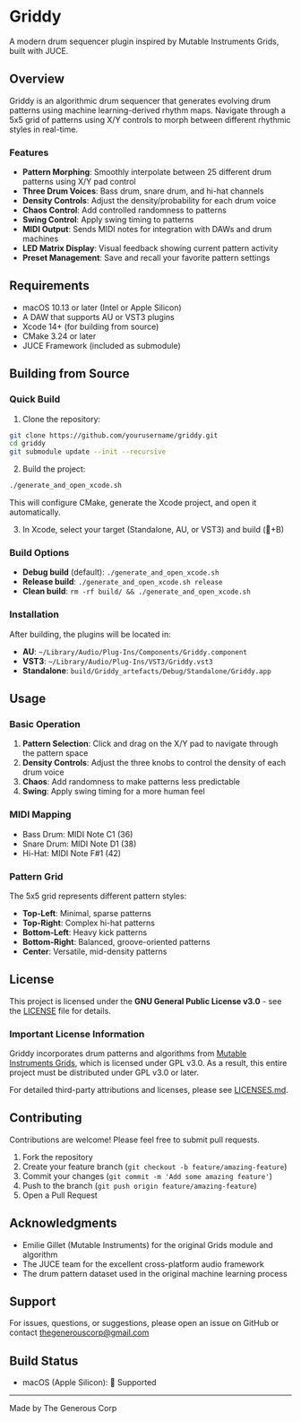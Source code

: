 # Griddy

A modern drum sequencer plugin inspired by Mutable Instruments Grids, built with JUCE.

## Overview

Griddy is an algorithmic drum sequencer that generates evolving drum patterns using machine learning-derived rhythm maps. Navigate through a 5x5 grid of patterns using X/Y controls to morph between different rhythmic styles in real-time.

### Features

- **Pattern Morphing**: Smoothly interpolate between 25 different drum patterns using X/Y pad control
- **Three Drum Voices**: Bass drum, snare drum, and hi-hat channels
- **Density Controls**: Adjust the density/probability for each drum voice
- **Chaos Control**: Add controlled randomness to patterns
- **Swing Control**: Apply swing timing to patterns
- **MIDI Output**: Sends MIDI notes for integration with DAWs and drum machines
- **LED Matrix Display**: Visual feedback showing current pattern activity
- **Preset Management**: Save and recall your favorite pattern settings

## Requirements

- macOS 10.13 or later (Intel or Apple Silicon)
- A DAW that supports AU or VST3 plugins
- Xcode 14+ (for building from source)
- CMake 3.24 or later
- JUCE Framework (included as submodule)

## Building from Source

### Quick Build

1. Clone the repository:
```bash
git clone https://github.com/yourusername/griddy.git
cd griddy
git submodule update --init --recursive
```

2. Build the project:
```bash
./generate_and_open_xcode.sh
```

This will configure CMake, generate the Xcode project, and open it automatically.

3. In Xcode, select your target (Standalone, AU, or VST3) and build (+B)

### Build Options

- **Debug build** (default): `./generate_and_open_xcode.sh`
- **Release build**: `./generate_and_open_xcode.sh release`
- **Clean build**: `rm -rf build/ && ./generate_and_open_xcode.sh`

### Installation

After building, the plugins will be located in:
- **AU**: `~/Library/Audio/Plug-Ins/Components/Griddy.component`
- **VST3**: `~/Library/Audio/Plug-Ins/VST3/Griddy.vst3`
- **Standalone**: `build/Griddy_artefacts/Debug/Standalone/Griddy.app`

## Usage

### Basic Operation

1. **Pattern Selection**: Click and drag on the X/Y pad to navigate through the pattern space
2. **Density Controls**: Adjust the three knobs to control the density of each drum voice
3. **Chaos**: Add randomness to make patterns less predictable
4. **Swing**: Apply swing timing for a more human feel

### MIDI Mapping

- Bass Drum: MIDI Note C1 (36)
- Snare Drum: MIDI Note D1 (38)
- Hi-Hat: MIDI Note F#1 (42)

### Pattern Grid

The 5x5 grid represents different pattern styles:
- **Top-Left**: Minimal, sparse patterns
- **Top-Right**: Complex hi-hat patterns
- **Bottom-Left**: Heavy kick patterns
- **Bottom-Right**: Balanced, groove-oriented patterns
- **Center**: Versatile, mid-density patterns

## License

This project is licensed under the **GNU General Public License v3.0** - see the [LICENSE](LICENSE) file for details.

### Important License Information

Griddy incorporates drum patterns and algorithms from [Mutable Instruments Grids](https://github.com/pichenettes/eurorack/tree/master/grids), which is licensed under GPL v3.0. As a result, this entire project must be distributed under GPL v3.0 or later.

For detailed third-party attributions and licenses, please see <a href="LICENSES.md" target="_blank">LICENSES.md</a>.

## Contributing

Contributions are welcome! Please feel free to submit pull requests.

1. Fork the repository
2. Create your feature branch (`git checkout -b feature/amazing-feature`)
3. Commit your changes (`git commit -m 'Add some amazing feature'`)
4. Push to the branch (`git push origin feature/amazing-feature`)
5. Open a Pull Request

## Acknowledgments

- Emilie Gillet (Mutable Instruments) for the original Grids module and algorithm
- The JUCE team for the excellent cross-platform audio framework
- The drum pattern dataset used in the original machine learning process

## Support

For issues, questions, or suggestions, please open an issue on GitHub or contact thegenerouscorp@gmail.com

## Build Status

- macOS (Apple Silicon):  Supported

---

Made by The Generous Corp